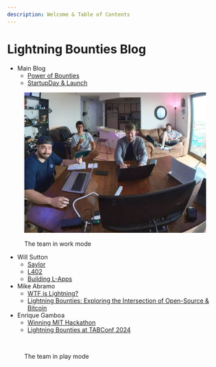 ```yaml
---
description: Welcome & Table of Contents
---
```


# Lightning Bounties Blog

* Main Blog
  * [Power of Bounties](the-power-of-bounties-in-innovation-a-historical-and-modern-perspective.md)
  * [StartupDay & Launch](https://blog.lightningbounties.com/lightning-bounties-recap-of-pleblabs-startup-day-2024-cmdx)

<figure><img src=".gitbook/assets/image (7).png" alt=""><figcaption><p>The team in work mode</p></figcaption></figure>

* Will Sutton
  * [Saylor](blog-post-1/thoughts-on-saylor.md)
  * [L402](blog-post-1/thoughts-on-l402.md)
  * [Building L-Apps](blog-post-1/l-apps-and-building.md)
* Mike Abramo
  * [WTF is Lightning?](mike-abramo/wtf-if-lightning-network.md)
  * ​[Lightning Bounties: Exploring the Intersection of Open-Source & Bitcoin](https://app.gitbook.com/o/BGwrTsFHxhSQHPgv6nD1/s/K0Wa8Pq0phTb0SwmqL5e/mike-abramo/exploring-lightning-bounties-the-intersection-of-open-source-and-bitcoin/~/audits)
* Enrique Gamboa
  * [Winning MIT Hackathon](enrique-gamboa/winning-the-mit-hackathon-2024.md)
  * [Lightning Bounties at TABConf 2024](enrique-gamboa/lightning-bounties-at-tabconf-2024-a-four-day-adventure-into-the-heart-of-bitcoin-innovation.md)

<figure><img src=".gitbook/assets/image (8).png" alt=""><figcaption><p>The team in play mode</p></figcaption></figure>
